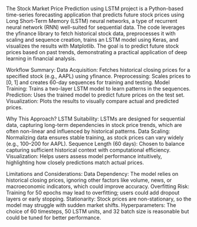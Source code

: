 The Stock Market Price Prediction using LSTM project is a Python-based time-series forecasting application that predicts future stock prices using Long Short-Term Memory (LSTM) neural networks, a type of recurrent neural network (RNN) well-suited for sequential data. 
The code leverages the yfinance library to fetch historical stock data, preprocesses it with scaling and sequence creation, trains an LSTM model using Keras, and visualizes the results with Matplotlib. 
The goal is to predict future stock prices based on past trends, demonstrating a practical application of deep learning in financial analysis.


Workflow Summary:
Data Acquisition: Fetches historical closing prices for a specified stock (e.g., AAPL) using yfinance.
Preprocessing: Scales prices to [0, 1] and creates 60-day sequences for training and testing.
Model Training: Trains a two-layer LSTM model to learn patterns in the sequences.
Prediction: Uses the trained model to predict future prices on the test set.
Visualization: Plots the results to visually compare actual and predicted prices.


Why This Approach?
LSTM Suitability: LSTMs are designed for sequential data, capturing long-term dependencies in stock price trends, which are often non-linear and influenced by historical patterns.
Data Scaling: Normalizing data ensures stable training, as stock prices can vary widely (e.g., $100–$200 for AAPL).
Sequence Length (60 days): Chosen to balance capturing sufficient historical context with computational efficiency.
Visualization: Helps users assess model performance intuitively, highlighting how closely predictions match actual prices.

Limitations and Considerations:
Data Dependency: The model relies on historical closing prices, ignoring other factors like volume, news, or macroeconomic indicators, which could improve accuracy.
Overfitting Risk: Training for 50 epochs may lead to overfitting; users could add dropout layers or early stopping.
Stationarity: Stock prices are non-stationary, so the model may struggle with sudden market shifts.
Hyperparameters: The choice of 60 timesteps, 50 LSTM units, and 32 batch size is reasonable but could be tuned for better performance.
